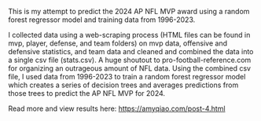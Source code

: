 This is my attempt to predict the 2024 AP NFL MVP award using a random forest regressor model and training data from 1996-2023.

I collected data using a web-scraping process (HTML files can be found in mvp, player, defense, and team folders) on mvp data, offensive and defensive statistics, and team data and cleaned and combined the data into a single csv file (stats.csv). A huge shoutout to pro-football-reference.com for organizing an outrageous amount of NFL data. Using the combined csv file, I used data from 1996-2023 to train a random forest regressor model which creates a series of decision trees and averages predictions from those trees to predict the AP NFL MVP for 2024.

Read more and view results here: https://amyqiao.com/post-4.html
